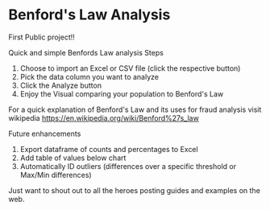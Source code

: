 # Benford's Law Analysis

First Public project!!

Quick and simple Benfords Law analysis
Steps
1. Choose to import an Excel or CSV file (click the respective button)
2. Pick the data column you want to analyze
3. Click the Analyze button
4. Enjoy the Visual comparing your population to Benford's Law

For a quick explanation of Benford's Law and its uses for fraud analysis visit wikipedia https://en.wikipedia.org/wiki/Benford%27s_law

Future enhancements
1. Export dataframe of counts and percentages to Excel
2. Add table of values below chart
3. Automatically ID outliers (differences over a specific threshold  or Max/Min differences)


Just want to shout out to all the heroes posting guides and examples on the web.
